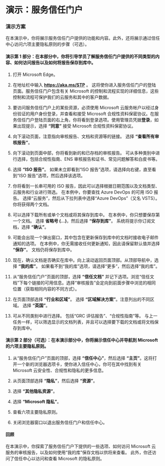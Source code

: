 ﻿---
Demo:
    title: '服务信任门户'
    module: '模块 1 第 2 课：描述 Microsoft 安全性和合规性原则：探索服务信任门户'
---

# 演示：服务信任门户

### 演示方案

在本演示中，你将展示服务信任门户提供的功能和内容。此外，还将展示通过信任中心访问六项主要隐私原则的步骤（可选）。

#### 演示第 1 部分：在本部分中，你将引导学员了解服务信任门户提供的不同类型的内容、如何访问报告以及如何将报告保存到库中。 

1. 打开 Microsoft Edge。

1. 在地址栏中输入 **https://aka.ms/STP** 。  这将使你进入服务信任门户的登陆页面。服务信任门户包含有关 Microsoft 的控制和流程实现的详细信息，这些控制和流程可保护我们的云服务和其中的客户数据。 

1. 要访问服务信任门户上的某些资源，必须使用 Microsoft 云服务帐户以经过身份验证的用户身份登录，并查看和接受 Microsoft 合规性资料保密协议。在服务信任门户登陆页面的右上角，你将看到登录选项。使用管理员凭据**登录**，如果出现提示，选择 **“同意”** 接受 Microsoft 合规性资料保密协议。

1. 向下滚动页面，注意指向审核报告、文档和资源等的链接。  选择 **“查看所有审核报告”**。

1. 向下滚动到页面中部，你将看到新的和已存档的审核报告。  可从多种类别中进行选择，包括合规性指南、ENS 审核报告和证书、常见问题解答和白皮书等。

1. 选择 **“ISO 报告”**。  如果未立即看到“ISO 报告”选项，请选择向右键，直至看到“ISO 报告”选项，然后选择该选项。

1. 你将看到一长串可用的 ISO 报告，因此可以选择根据日期范围以及文档类型、云服务和行业进行筛选。  在本例中，你要查找 Azure DevOps 的可用 ISO 报告。  选择“云服务”，然后从下拉列表中选择“Azure DevOps”（又名 VSTS）。  你将获得两个文档。

1. 可以选择下载所有或单个文档或将其保存到库中。  在本例中，你只想要保存第一个文档。  选择 **省略号 (…)**，然后选择 **“保存到库”**。  系统将提示你订阅文档，选择 **“确认”**。

1. 可能会出现一个弹出窗口，其中包含在更新保存到库中的文档时接收电子邮件通知的选项。  在本例中，你无需接收任何更新通知，因此请保留默认值并选择 **“保存”**。  文档仍将保存到库中。

1. 现在，确认文档是否确实在库中。向上滚动返回页面顶部。从顶部导航中，选择 **“我的库”**。  如果看不到“我的库”选项，请选择“更多”，然后选择“我的库”。

1. 从“服务信任门户”页面的顶部，选择 **“信任文档”** 并记下选项。浏览“信任文档”下每个链接的可用信息。选择“审核报告”会定向到前面步骤中浏览的相同位置（获取相同内容的不同方式）。  

1. 在页面顶部选择 **“行业和区域”**。  选择 **“区域解决方案”**。注意列出的不同区域。  选择 **“英国”**。  

1. 可从不同类别中进行选择。  包括“GRC 评估报告”、“合规性指南”等。  与上一任务一样，可以筛选显示的文档列表，并且可以选择要下载的文档或将文档保存到库中。

#### 演示第 2 部分（可选）：在本演示部分中，你将展示信任中心并导航到 Microsoft 的六项主要隐私原则。

1. 从“服务信任门户”页面的顶部，选择 **“信任中心”**，然后选择 **“主页”**。这将打开一个新的浏览器选项卡，使你进入信任中心，你可在其中找到有关 Microsoft 云安全性、合规性和隐私的更多信息。

1. 从页面顶部选择 **“隐私”**，然后选择 **“资源”**。

1. 选择 **“其他隐私资源”**。

1. 选择 **“Microsoft 隐私”**。

1. 查看六项主要隐私原则。

1. 关闭浏览器窗口以退出服务信任门户和信任中心。

#### 回顾

在本演示中，你探索了服务信任门户下提供的一些选项、如何访问 Microsoft 云服务的审核报告，以及如何使用“我的库”保存文档以供将来查看。  此外，你还访问了信任中心以访问和查看 Microsoft 的隐私原则。
